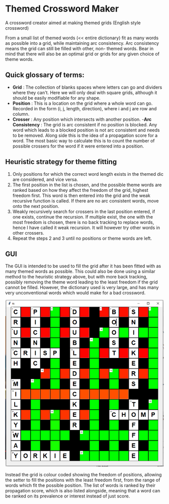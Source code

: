 # Themed Crossword Maker
A crossword creator aimed at making themed grids (English style crossword)

From a small list of themed words (<< entire dictionary) fit as many words as possible into a grid, 
while maintaining arc consistency. Arc consistency means the grid can still be filled with other, non-
themed words. Bear in mind that there will also be an optimal grid or grids for any given choice
of theme words.

## Quick glossary of terms:
- **Grid** : The collection of blanks spaces where letters can go and dividers where they can't. Here
  we will only deal with square grids, although it should be easily modifiable for any shape.
- **Position** : This is a location on the grid where a whole word can go. Recorded in the form
  (i, j, length, direction), where i and j are row and column.
- **Crosser** : Any position which intersects with another position.
-**Arc Consistency** : The grid is arc consistent if no position is blocked. Any word which leads
  to a blocked position is not arc consistent and needs to be removed. Along side this is the idea
  of a propagation score for a word. The most basic way to calculate this is to count the number
  of possible crossers for the word if it were entered into a position.

## Heuristic strategy for theme fitting
1. Only positions for which the correct word length exists in the themed dic are considered, and
   vice versa.
2. The first position in the list is chosen, and the possible theme words are ranked based on
   how they affect the freedom of the grid, highest freedom first. This word is then entered
   into the grid and the weak recursive function is called. If there are no arc consistent words, 
   move onto the next position.
3. Weakly recursively search for crossers in the last position entered, if one exists, continue
   the recursion. If multiple exist, the one with the most freedom is chosen, there is no back
   tracking to replace words, hence I have called it weak recursion. It will however try other
   words in other crossers.
4. Repeat the steps 2 and 3 until no positions or theme words are left.

## GUI
The GUI is intended to be used to fill the grid after it has been fitted with as many themed words
as possible. This could also be done using a similar method to the heuristic strategy above, but
with more back tracking, possibly removing the theme word leading to the least freedom if the
grid cannot be filled. However, the dictionary used is very large, and has many very unconventional
words which would make for a bad crossword.

![GUI_example](https://github.com/fuverdred/Crossword-Filler/blob/master/Example.PNG?raw=true)

Instead the grid is colour coded showing the freedom of positions, allowing the setter to fill the
positions with the least freedom first, from the range of words which fit the possible position.
The list of words is ranked by their propagation score, which is also listed alongside, meaning that
a word can be ranked on its prevalence or interest instead of just score.
